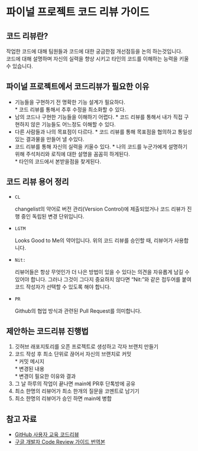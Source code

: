파이널 프로젝트 코드 리뷰 가이드
================================

코드 리뷰란?
------------

작업한 코드에 대해 팀원들과 코드에 대한 궁금한점 개선점등을 논의 하는것입니다.     
코드에 대해 설명하며 자신의 실력을 향상 시키고 타인의 코드를 이해하는 능력을 키울수 있습니다.    

파이널 프로젝트에서 코드리뷰가 필요한 이유
---------------------
* 기능들을 구현하기 전 명확한 기능 설계가 필요하다.       
		* 코드 리뷰를 통해서 추후 수정을 최소화할 수 있다.     
* 남의 코드나 구현한 기능들을 이해하기 어렵다.
		* 코드 리뷰를 통해서 내가 직접 구현하지 않은 기능들도 어느정도 이해할 수 있다.      
* 다른 사람들과 나의 목표점이 다르다.
		* 코드 리뷰를 통해 목표점을 협의하고 통일성 있는 결과물을 만들어 낼 수있다.    
* 코드 리뷰를 통해 자신의 실력을 키울수 있다.
		* 나의 코드를 누군가에게 설명하기 위해 주석처리와 로직에 대한 설명을 꼼꼼히 하게된다.         
		* 타인의 코드에서 본받을점을 찾게된다.    

코드 리뷰 용어 정리
-------------------
 * <pre><code>CL</code></pre> changelist의 약어로 버전 관리(Version Control)에 제출되었거나 코드 리뷰가 진행 중인 독립된 변경 단위입니다.                 
 * <pre><code>LGTM</code></pre> Looks Good to Me의 약어입니다. 위의 코드 리뷰를 승인할 때, 리뷰어가 사용합니다.        
 * <pre><code>Nit:</code></pre> 리뷰어들은 항상 무엇인가 더 나은 방법이 있을 수 있다는 의견을 자유롭게 남길 수 있어야 합니다. 그러나 그것이 그다지 중요하지 않다면 “Nit:”와 같은 접두어를 붙여 코드 작성자가 선택할 수 있도록 해야 합니다.        
 * <pre><code>PR</code></pre> Github의 협업 방식과 관련된 Pull Request를 의미합니다.      
 

제안하는 코드리뷰 진행법
----------------
1. 깃허브 래포지토리를 오픈 프로젝트로 생성하고 각자 브랜치 만들기      
2. 코드 작성 후 최소 단위로 끊어서 자신의 브랜치로 커밋     
		* 커밋 메시지    
		* 변경된 내용    
		* 변경이 필요한 이유와 결과     
3. 그 날 하루의 작업이 끝나면 main에 PR후 단톡방에 공유      
4. 최소 한명의 리뷰어가 최소 한개의 질문을 코멘트로 남기기     
5. 최소 한명의 리뷰어가 승인 하면 main에 병합      

참고 자료
-----------
* [GitHub 사용자 교육 코드리뷰](https://githubkorea.tistory.com/91)
* [구글 개발자 Code Review 가이드 번역본](https://wnsgml972.github.io/devops/2020/05/17/CodeReview1/)
